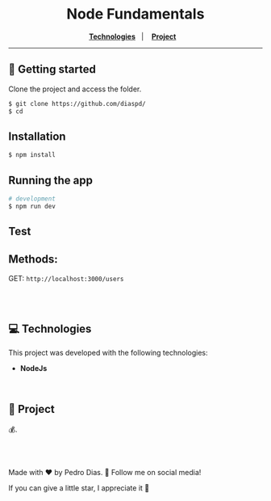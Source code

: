 <h1 align="center">
  Node Fundamentals
</h1>

<p align="center">
  <a href="#-Technologies"><b>Technologies</b></a>&nbsp;&nbsp;&nbsp;|&nbsp;&nbsp;&nbsp;
  <a href="#-Project"><b>Project</b></a>&nbsp;&nbsp;&nbsp;
</p>

---

## 🚀 Getting started

Clone the project and access the folder.

```bash
$ git clone https://github.com/diaspd/
$ cd 
```

## Installation

```bash
$ npm install
```

## Running the app

```bash
# development
$ npm run dev
```

## Test

<h2>Methods: </h2>

GET: `http://localhost:3000/users` </br>

<br></br>

## 💻 Technologies

This project was developed with the following technologies:
<b>
- NodeJs
</b>

</br>

## 📄 Project
💰.

<br></br>

Made with ♥ by Pedro Dias. 👋 Follow me on social media! </br>

If you can give a little star, I appreciate it 🤩
